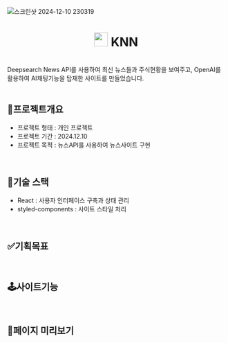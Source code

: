 
![스크린샷 2024-12-10 230319](https://github.com/user-attachments/assets/23b80b76-265f-4fa3-8b01-fa9581112d9d)

<div align="center">
  <h1>
  <img src='https://github.com/user-attachments/assets/d2e45252-3529-4c9e-bc44-db9aff515901' width='32px' display='inline'/>
    KNN
  </h1>
  <br />
</div>
Deepsearch News API를 사용하여 최신 뉴스들과 주식현황을 보여주고, OpenAI를 활용하여 AI채팅기능을 탑재한 사이트를 만들었습니다.
<br/>
<br />

## 🌟프로젝트개요

- 프로젝트 형태 : 개인 프로젝트
- 프로젝트 기간 : 2024.12.10
- 프로젝트 목적 : 뉴스API를 사용하여 뉴스사이트 구현

<br />

## 🔨기술 스택

- React : 사용자 인터페이스 구축과 상태 관리
- styled-components : 사이트 스타일 처리

<br />

## ✅기획목표

<br />

## 🕹️사이트기능

<br />

## 📃페이지 미리보기

<div>
</div>
